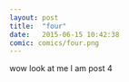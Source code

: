 ```yaml
---
layout: post
title:  "four"
date:   2015-06-15 10:42:38
comic: comics/four.png
---
```

wow look at me I am post 4